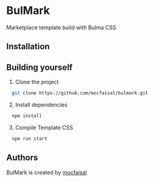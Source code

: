 # BulMark
Marketplace template build with Bulma CSS

## Installation


## Building yourself

1. Clone the project
```sh
  git clone https://github.com/mocfaisal/bulmark.git
```

2. Install dependencies
```sh
  npm install
```

3. Compile Template CSS
```sh
  npm run start
```

## Authors

BulMark is created by [mocfaisal](https://github.com/mocfaisal)